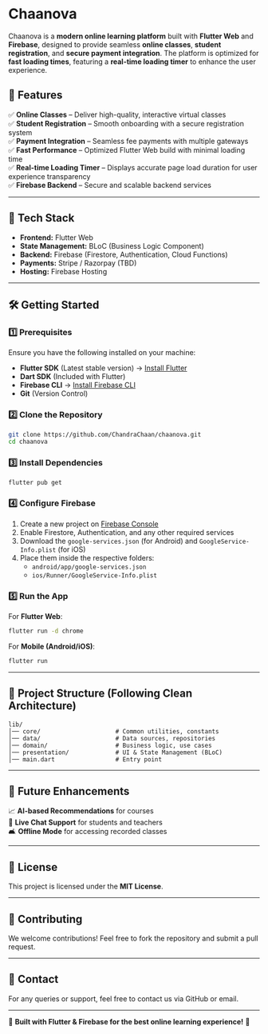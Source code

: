 # **Chaanova**

Chaanova is a **modern online learning platform** built with **Flutter Web** and **Firebase**, designed to provide seamless **online classes**, **student registration**, and **secure payment integration**. The platform is optimized for **fast loading times**, featuring a **real-time loading timer** to enhance the user experience.

## 🚀 **Features**
✅ **Online Classes** – Deliver high-quality, interactive virtual classes  
✅ **Student Registration** – Smooth onboarding with a secure registration system  
✅ **Payment Integration** – Seamless fee payments with multiple gateways  
✅ **Fast Performance** – Optimized Flutter Web build with minimal loading time  
✅ **Real-time Loading Timer** – Displays accurate page load duration for user experience transparency  
✅ **Firebase Backend** – Secure and scalable backend services

---

## 📌 **Tech Stack**
- **Frontend:** Flutter Web
- **State Management:** BLoC (Business Logic Component)
- **Backend:** Firebase (Firestore, Authentication, Cloud Functions)
- **Payments:** Stripe / Razorpay (TBD)
- **Hosting:** Firebase Hosting

---

## 🛠 **Getting Started**

### **1️⃣ Prerequisites**
Ensure you have the following installed on your machine:
- **Flutter SDK** (Latest stable version) → [Install Flutter](https://docs.flutter.dev/get-started/install)
- **Dart SDK** (Included with Flutter)
- **Firebase CLI** → [Install Firebase CLI](https://firebase.google.com/docs/cli)
- **Git** (Version Control)

### **2️⃣ Clone the Repository**
```bash
git clone https://github.com/ChandraChaan/chaanova.git
cd chaanova
```

### **3️⃣ Install Dependencies**
```bash
flutter pub get
```

### **4️⃣ Configure Firebase**
1. Create a new project on [Firebase Console](https://console.firebase.google.com/)
2. Enable Firestore, Authentication, and any other required services
3. Download the `google-services.json` (for Android) and `GoogleService-Info.plist` (for iOS)
4. Place them inside the respective folders:
    - `android/app/google-services.json`
    - `ios/Runner/GoogleService-Info.plist`

### **5️⃣ Run the App**
For **Flutter Web**:
```bash
flutter run -d chrome
```
For **Mobile (Android/iOS)**:
```bash
flutter run
```

---

## 🎡 Project Structure (Following Clean Architecture)

```
lib/
│── core/                     # Common utilities, constants
│── data/                     # Data sources, repositories
│── domain/                   # Business logic, use cases
│── presentation/             # UI & State Management (BLoC)
│── main.dart                 # Entry point
```

---

## 🌟 Future Enhancements
📈 **AI-based Recommendations** for courses  
💬 **Live Chat Support** for students and teachers  
🛋 **Offline Mode** for accessing recorded classes

---

## 🐝 License
This project is licensed under the **MIT License**.

---

## 💬 Contributing
We welcome contributions! Feel free to fork the repository and submit a pull request.

---

## 📧 Contact
For any queries or support, feel free to contact us via GitHub or email.

---

🚀 **Built with Flutter & Firebase for the best online learning experience!** 🎉  

